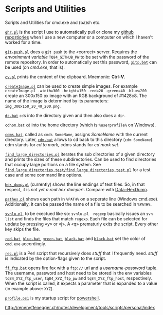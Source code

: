 # Scripts and Utilities


Scripts and Utilities for cmd.exe and (ba)sh etc.

[`ghr.pl`](https://github.com/renenyffenegger/scripts-and-utilities/blob/master/ghr.pl) is the script
I use to automatically pull or clone my [github repostiories](https://github.com/ReneNyffenegger?tab=repositories) when
I use a new computer or a computer on which I haven't worked for a time.

[`git-push.pl`](https://github.com/renenyffenegger/scripts-and-utilities/blob/master/git-push.pl) does a `git push` to the «correct»
server. Requires the *envorinment variable* `TQ84_GITHUB_PW` to be set with the password of the remote repository. In order to
automatically set this password, [`gitp.bat`](https://github.com/renenyffenegger/scripts-and-utilities/blob/master/gitp.bat) can
be used (on *cmd.exe*, that is).

[`cv.pl`](https://github.com/renenyffenegger/scripts-and-utilities/blob/master/cv.pl) prints the content of the clipboard. Mnemonic: <b>C</b>trl-<b>V</b>.

[`createImage.pl`](https://github.com/renenyffenegger/scripts-and-utilities/blob/master/createImage.pl) can be used to create simple images. For example
`createImage.pl -width=300 -height=150 -red=20 -green=40 -blue=200` create an 300x150 px image with an RGB background of #1428c8. The name of the
image is determined by its parameters: `img_300x150_20_40_200.png`.

[`dc.bat`](https://github.com/renenyffenegger/scripts-and-utilities/blob/master/dc.bat) `cd`s into the directory given and then also does a `dir`.

[`cdhom.bat`](https://github.com/renenyffenegger/scripts-and-utilities/blob/master/cdhom.bat) `cd` into the home directory (which is `%userprofile%` on Windows).

[`cdms.bat`](https://github.com/renenyffenegger/scripts-and-utilities/blob/master/cdms.bat), called as `cmds SomeName`, assigns *SomeName* with the current directory.
Later, [`cdm.bat`](https://github.com/renenyffenegger/scripts-and-utilities/blob/master/cdm.bat) allows to cd back to this directory (`cdm SomeName`).
cdm stands for *cd to mark*, cdms stands for *cd mark set*.

[`find_large_directories.pl`](https://github.com/renenyffenegger/scripts-and-utilities/blob/master/find_large_directories.pl) iterates the sub directories of a given
directory and prints the sizes of these subdirectories. Can be used to find directories that occupy large portions on a file system. See
[`find_large_directories.test/find_large_directories.test.pl`](https://github.com/renenyffenegger/scripts-and-utilities/blob/master/find_large_directories.test/find_large_directories.test.pl)
for a test case and some command line options.

[`hex_dump.pl`](https://github.com/renenyffenegger/scripts-and-utilities/blob/master/hex_dump.pl) (currently) shows the line
endings of text files. So, in that respect, it is *not yet a real hex dumper*!. Compare with [Data::HexDump](https://github.com/ReneNyffenegger/PerlModules/tree/master/Data/HexDump).

[`pathes.pl`](https://github.com/ReneNyffenegger/scripts-and-utilities/blob/master/pathes.pl) shows each path in `%PATH%` on a seperate line (Windows cmd.exe). Additionally, it
can be passed the name of a file to be searched in `%PATH%`.

[`svnlu.pl`](https://github.com/ReneNyffenegger/scripts-and-utilities/blob/master/svnlu.pl), to be exectued like so: `svnlu.pl  regexp`  basically issues an `svn list` and finds the files that match `regexp`.
Each file can be selected for update by pressing «y» or «j». A «q» prematurly exits the script. Every
other key skips the file.

[`red.bat`](https://github.com/ReneNyffenegger/scripts-and-utilities/blob/master/red.bat), [`blue.bat`](https://github.com/ReneNyffenegger/scripts-and-utilities/blob/master/blue.bat),
[`green.bat`](https://github.com/ReneNyffenegger/scripts-and-utilities/blob/master/green.bat),
[`black.bat`](https://github.com/ReneNyffenegger/scripts-and-utilities/blob/master/black.bat) and
[`black.bat`](https://github.com/ReneNyffenegger/scripts-and-utilities/blob/master/black.bat) set the color of `cmd.exe` accordingly.

[`rec.pl`](https://github.com/ReneNyffenegger/scripts-and-utilities/blob/master/rec.pl) is a Perl script that recursively does <i>stuff</i> that I frequently need. <i>stuff</i> is
indicated by the option-flags given to the script.

[`ff_ftp.bat`](https://github.com/ReneNyffenegger/scripts-and-utilities/blob/master/ff_ftp.bat) opens fire fox with a `ftp://` url and a *username-password* tuple.
The username, password and host need to be stored in the env variables `tq84_XYZ_ftp_user`, `tq84_XYZ_ftp_pw` and `tq84_XYZ_ftp_host`, respectively. When the script
is called, it expects a parameter that is expanded to a value (in example above: `XYZ`).

[`profile.ps1`](https://github.com/ReneNyffenegger/scripts-and-utilities/blob/master/profile.ps1) is my startup script
for [powershell](https://github.com/ReneNyffenegger/about-powershell).

http://renenyffenegger.ch/notes/development/tools/scripts/personal/index
